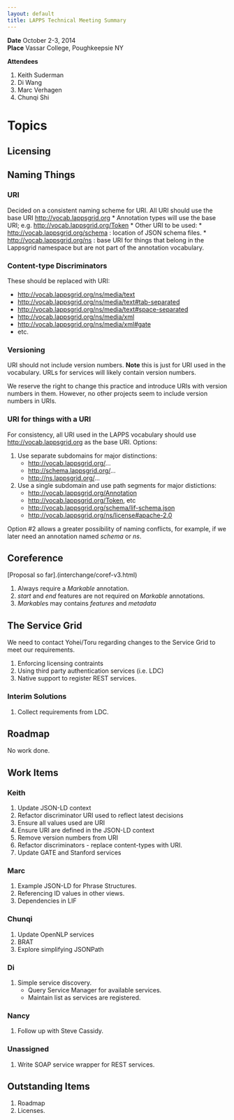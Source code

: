 ```yaml
---
layout: default
title: LAPPS Technical Meeting Summary
---
```


**Date** October 2-3, 2014 <br/>
**Place** Vassar College, Poughkeepsie NY<br/>

**Attendees**<br/>

1. Keith Suderman
1. Di Wang
1. Marc Verhagen
1. Chunqi Shi

# Topics

## Licensing

## Naming Things

### URI

Decided on a consistent naming scheme for URI.  All URI should use the base
URI http://vocab.lappsgrid.org
	* Annotation types will use the base URI; e.g. http://vocab.lappsgrid.org/Token
	* Other URI to be used:
		* http://vocab.lappsgrid.org/schema : location of JSON schema files.
		* http://vocab.lappsgrid.org/ns : base URI for things that belong in the 
		Lappsgrid namespace but are not part of the annotation vocabulary.
		
### Content-type Discriminators

These should be replaced with URI:

* http://vocab.lappsgrid.org/ns/media/text
* http://vocab.lappsgrid.org/ns/media/text#tab-separated
* http://vocab.lappsgrid.org/ns/media/text#space-separated
* http://vocab.lappsgrid.org/ns/media/xml
* http://vocab.lappsgrid.org/ns/media/xml#gate
* etc.

### Versioning

URI should not include version numbers.  **Note** this is just for URI used in the 
vocabulary.  URLs for services will likely contain version numbers.

We reserve the right to change this practice and introduce URIs with version numbers
in them.  However, no other projects seem to include version numbers in URIs.

### URI for things with a URI

For consistency, all URI used in the LAPPS vocabulary should use http://vocab.lappsgrid.org
as the base URI.
Options:

1. Use separate subdomains for major distinctions:
	* http://vocab.lappsgrid.org/...
	* http://schema.lappsgrid.org/...
	* http://ns.lappsgrid.org/...
1. Use a single subdomain and use path segments for major distictions:
	* http://vocab.lappsgrid.org/Annotation		
	* http://vocab.lappsgrid.org/Token, etc
	* http://vocab.lappsgrid.org/schema/lif-schema.json
	* http://vocab.lappsgrid.org/ns/license#apache-2.0
	
Option #2 allows a greater possibility of naming conflicts, for example, if we later 
need an annotation named *schema* or *ns*.


## Coreference

[Proposal so far].(interchange/coref-v3.html)

1. Always require a *Markable* annotation.
1. *start* and *end* features are not required on *Markable* annotations.
1. *Markable*s may contains *features* and *metadata*

## The Service Grid

We need to contact Yohei/Toru regarding changes to the Service Grid to meet our
requirements.

1. Enforcing licensing contraints
1. Using third party authentication services (i.e. LDC)
1. Native support to register REST services.

### Interim Solutions
1. Collect requirements from LDC.

## Roadmap

No work done.

## Work Items

### Keith

1. Update JSON-LD context
1. Refactor discriminator URI used to reflect latest decisions
1. Ensure all values used are URI
1. Ensure URI are defined in the JSON-LD context
1. Remove version numbers from URI
1. Refactor discriminators - replace content-types with URI.
1. Update GATE and Stanford services

### Marc

1. Example JSON-LD for Phrase Structures.
1. Referencing ID values in other views.
1. Dependencies in LIF

### Chunqi

1. Update OpenNLP services
1. BRAT
1. Explore simplifying JSONPath

### Di

1. Simple service discovery.
	* Query Service Manager for available services.
	* Maintain list as services are registered.

### Nancy

1. Follow up with Steve Cassidy.

### Unassigned

1. Write SOAP service wrapper for REST services.

## Outstanding Items

1. Roadmap
1. Licenses.
